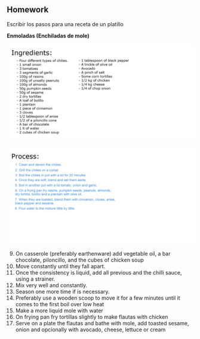 ## Homework
Escribir los pasos para una receta de un platillo


**Enmoladas (Enchiladas de mole)**

![](homework/receta-1.jpg)


![](homework/receta-2.jpg)

9. On casserole (preferably earthenware) add vegetable oil, a bar chocolate,
   piloncillo, and the cubes of chicken soup
10. Move constantly until they fall apart.
11. Once the consistency is liquid, add all previous and the chilli sauce, using a strainer.
12. Mix very well and constantly.
13. Season one more time if is necessary.
14. Preferably use a wooden scoop to move it for a few minutes until it comes to the first boil over low heat
15. Make a more liquid mole with water
16. On frying pan fry tortillas slightly to make flautas with chicken
17. Serve on a plate the flautas and bathe with mole, add toasted sesame, onion and opcionally with
    avocado, cheese, lettuce or cream
